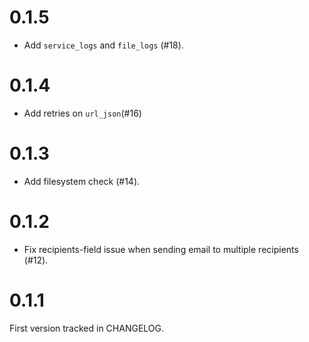 # 0.1.5

* Add `service_logs` and `file_logs` (\#18).

# 0.1.4

* Add retries on `url_json`(\#16)

# 0.1.3

* Add filesystem check (\#14).

# 0.1.2

* Fix recipients-field issue when sending email to multiple recipients (\#12).

# 0.1.1

First version tracked in CHANGELOG.
